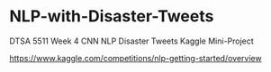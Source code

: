 # NLP-with-Disaster-Tweets
DTSA 5511 Week 4 CNN NLP Disaster Tweets Kaggle Mini-Project

https://www.kaggle.com/competitions/nlp-getting-started/overview
